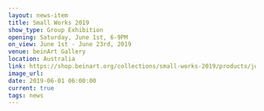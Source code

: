 ```yaml
---
layout: news-item
title: Small Works 2019
show_type: Group Exhibition
opening: Saturday, June 1st, 6-9PM
on_view: June 1st - June 23rd, 2019
venue: beinArt Gallery
location: Australia
link: https://shop.beinart.org/collections/small-works-2019/products/jolene-lai-levitate-oil-on-wood-panel-20-3x20-3cm-8x8
image_url:
date: 2019-06-01 06:00:00
current: true
tags: news
---
```

